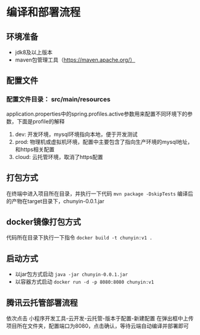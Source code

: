 # 编译和部署流程

## 环境准备
* jdk8及以上版本
* maven包管理工具（https://maven.apache.org/）

## 配置文件
### 配置文件目录： src/main/resources
application.properties中的spring.profiles.active参数用来配置不同环境下的参数，下面是profile的解释
1. dev: 开发环境，mysql环境指向本地，便于开发测试
2. prod: 物理机或虚拟机环境，配置中主要包含了指向生产环境的mysql地址，和https相关配置
3. cloud: 云托管环境，取消了https配置

## 打包方式
在终端中进入项目所在目录，并执行一下代码
``mvn package -DskipTests``
编译后的产物在target目录下，chunyin-0.0.1.jar

## docker镜像打包方式
代码所在目录下执行一下指令
``docker build -t chunyin:v1 .``

## 启动方式
* 以jar包方式启动 ``java -jar chunyin-0.0.1.jar``
* 以容器方式启动 ``docker run -d -p 8080:8080 chunyin:v1``

## 腾讯云托管部署流程
依次点击 小程序开发工具-云开发-云托管-版本于配置-新建配置
在弹出框中上传项目所在文件夹，配置端口为8080，点击确认，等待云端自动编译并部署即可

